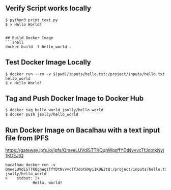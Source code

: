  ## Verify Script works locally
 ```shell
 $ python3 print_text.py
 $ > Hello World!
 ```
 ```

 ## Build Docker Image
 ```shell
 docker build -t hello_world .     
 ```

 ## Test Docker Image Locally
 ```shell
$ docker run --rm -v $(pwd)/inputs/hello.txt:/project/inputs/hello.txt hello_world
$ > Hello World!
```
## Tag and Push Docker Image to Docker Hub
```shell
$ docker tag hello_world jsolly/hello_world
$ docker push jsolly/hello_world
```
## Run Docker Image on Bacalhau with a text input file from IPFS
https://gateway.ipfs.io/ipfs/QmeeLUVdiSTTKQqhWqsffYDtNvvvcTfJdotkNyi1KDEJtQ
```shell
bacalhau docker run -v QmeeLUVdiSTTKQqhWqsffYDtNvvvcTfJdotkNyi1KDEJtQ:/project/inputs/hello.txt jsolly/hello_world
>    stdout: |+
            Hello, world!
```



